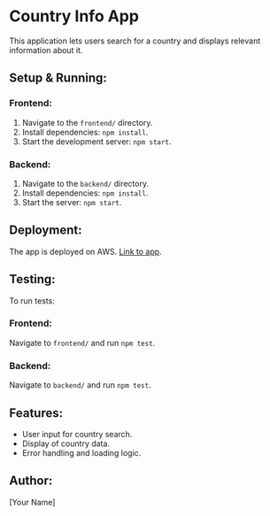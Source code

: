 # Country Info App

This application lets users search for a country and displays relevant information about it.

## Setup & Running:

### Frontend:

1. Navigate to the `frontend/` directory.
2. Install dependencies: `npm install`.
3. Start the development server: `npm start`.

### Backend:

1. Navigate to the `backend/` directory.
2. Install dependencies: `npm install`.
3. Start the server: `npm start`.

## Deployment:

The app is deployed on AWS. [Link to app](#).

## Testing:

To run tests:

### Frontend:

Navigate to `frontend/` and run `npm test`.

### Backend:

Navigate to `backend/` and run `npm test`.

## Features:

- User input for country search.
- Display of country data.
- Error handling and loading logic.

## Author:

[Your Name]
